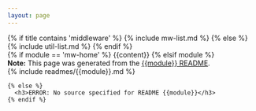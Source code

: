 ```yaml
---
layout: page
---
```

<div id="mw-container">
  <div id="mw-list">
    {% if title contains 'middleware' %}
      {% include mw-list.md %}
    {% else %}
      {% include util-list.md %}
    {% endif %}
  </div>
  <div id="middleware-content">
    {% if module == 'mw-home' %}    
      {{content}} 
    {% elsif module %}
      <div class="alert alert-info" role="alert"><i class="fa fa-info-circle"></i>
        <b>Note:</b> This page was generated from the
        <a target="_blank" href="https://github.com/expressjs/{{module}}">{{module}} README</a>.
      </div>
      {% include readmes/{{module}}.md %}

    {% else %}
      <h3>ERROR: No source specified for README {{module}}</h3>
    {% endif %}

  </div>
</div>
